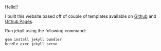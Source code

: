 Hello!!

I built this website based off of couple of templates available on [Github](https://beautifuljekyll.com/) and [Github Pages](https://pages.github.com/).

Run jekyll using the following command:

```bash
gem install jekyll bundler
bundle exec jekyll serve
```
